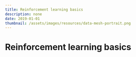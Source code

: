 ```yaml
---
title: Reinforcement learning basics
description: none
date: 2019-01-01
thumbnail: /assets/images/resources/data-mesh-portrait.png
---
```


# Reinforcement learning basics
